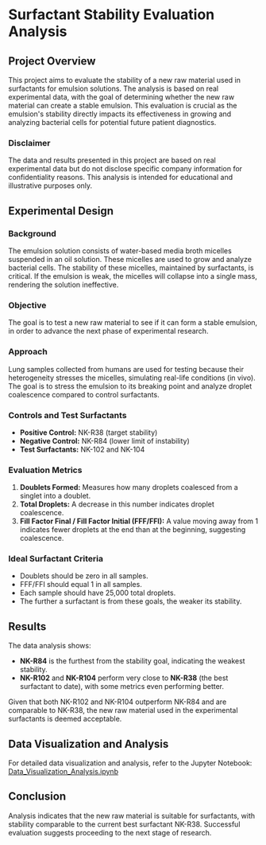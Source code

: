 # Surfactant Stability Evaluation Analysis

## Project Overview

This project aims to evaluate the stability of a new raw material used in surfactants for emulsion solutions. The analysis is based on real experimental data, with the goal of determining whether the new raw material can create a stable emulsion. This evaluation is crucial as the emulsion's stability directly impacts its effectiveness in growing and analyzing bacterial cells for potential future patient diagnostics.

### Disclaimer

The data and results presented in this project are based on real experimental data but do not disclose specific company information for confidentiality reasons. This analysis is intended for educational and illustrative purposes only.

## Experimental Design

### Background

The emulsion solution consists of water-based media broth micelles suspended in an oil solution. These micelles are used to grow and analyze bacterial cells. The stability of these micelles, maintained by surfactants, is critical. If the emulsion is weak, the micelles will collapse into a single mass, rendering the solution ineffective.

### Objective

The goal is to test a new raw material to see if it can form a stable emulsion, in order to advance the next phase of experimental research.

### Approach

Lung samples collected from humans are used for testing because their heterogeneity stresses the micelles, simulating real-life conditions (in vivo). The goal is to stress the emulsion to its breaking point and analyze droplet coalescence compared to control surfactants.

### Controls and Test Surfactants

- **Positive Control:** NK-R38 (target stability)
- **Negative Control:** NK-R84 (lower limit of instability)
- **Test Surfactants:** NK-102 and NK-104

### Evaluation Metrics

1. **Doublets Formed:** Measures how many droplets coalesced from a singlet into a doublet.
2. **Total Droplets:** A decrease in this number indicates droplet coalescence.
3. **Fill Factor Final / Fill Factor Initial (FFF/FFI):** A value moving away from 1 indicates fewer droplets at the end than at the beginning, suggesting coalescence.

### Ideal Surfactant Criteria

- Doublets should be zero in all samples.
- FFF/FFI should equal 1 in all samples.
- Each sample should have 25,000 total droplets.
- The further a surfactant is from these goals, the weaker its stability.

## Results

The data analysis shows:

- **NK-R84** is the furthest from the stability goal, indicating the weakest stability.
- **NK-R102** and **NK-R104** perform very close to **NK-R38** (the best surfactant to date), with some metrics even performing better.

Given that both NK-R102 and NK-R104 outperform NK-R84 and are comparable to NK-R38, the new raw material used in the experimental surfactants is deemed acceptable.

## Data Visualization and Analysis

For detailed data visualization and analysis, refer to the Jupyter Notebook: [Data_Visualization_Analysis.ipynb](https://github.com/steve-yuan-8276/Python_Analysis_Project/blob/main/0.%20Surfactant%20Stability%20Evaluation%20Analysis/Codes/Data_Visualization_Analysis.ipynb)

## Conclusion

Analysis indicates that the new raw material is suitable for surfactants, with stability comparable to the current best surfactant NK-R38. Successful evaluation suggests proceeding to the next stage of research.